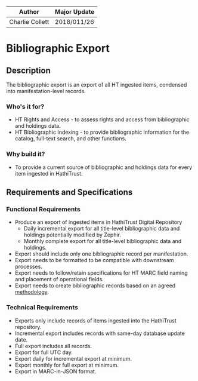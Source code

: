 | Author | Major Update |
| --- | --- |
| Charlie Collett | 2018/011/26 |

# Bibliographic Export

## Description
The bibliographic export is an export of all HT ingested items, condensed into manifestation-level records.

### Who's it for?
* HT Rights and Access - to assess rights and access from bibliographic and holdings data.
* HT Bibliographic Indexing - to provide bibliographic information for the catalog, full-text search, and other functions.

### Why build it?
* To provide a current source of bibliographic and holdings data for every item ingested in HathiTrust.

## Requirements and Specifications

### Functional Requirements
* Produce an export of ingested items in HathiTrust Digital Repository
  * Daily incremental export for all title-level bibliographic data and holdings potentially modified by Zephir.
  * Monthly complete export for all title-level bibliographic data and holdings.
* Export should include only one bibliographic record per manifestation.
* Export needs to be formatted to be compatible with downstream processes.
* Export needs to follow/retain specifications for HT MARC field naming and placement of operational fields.
* Export needs to create bibliographic records based on an agreed [methodology](BIBLIO-METHODOLOGY.md).

### Technical Requirements
* Exports only include records of items ingested into the HathiTrust repository.
* Incremental export includes records with same-day database update date.
* Full export includes all records.
* Export for full UTC day.
* Export daily for incremental export at minimum.
* Export monthly for full export at minimum.
* Export in MARC-in-JSON format.
